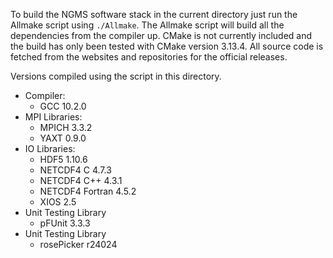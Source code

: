 To build the NGMS software stack in the current directory just run the Allmake script using `./Allmake`. The Allmake script will build all the dependencies from the compiler up. CMake is not currently included and the build has only been tested with CMake version 3.13.4. All source code is fetched from the websites and repositories for the official releases.  

Versions compiled using the script in this directory.  
- Compiler:  
  -  GCC             10.2.0  
- MPI Libraries:  
  -  MPICH           3.3.2  
  -  YAXT            0.9.0  
- IO Libraries:  
  -  HDF5            1.10.6  
  -  NETCDF4 C       4.7.3  
  -  NETCDF4 C++     4.3.1  
  -  NETCDF4 Fortran 4.5.2  
  -  XIOS            2.5  
- Unit Testing Library  
  -  pFUnit          3.3.3  
- Unit Testing Library  
  -  rosePicker      r24024  

